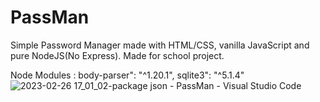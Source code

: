 # PassMan
Simple Password Manager made with HTML/CSS, vanilla JavaScript and pure NodeJS(No Express). Made for school project. 

Node Modules :
body-parser": "^1.20.1",
sqlite3": "^5.1.4"
![2023-02-26 17_01_02-package json - PassMan - Visual Studio Code](https://user-images.githubusercontent.com/67643531/221415151-af90327b-335d-4a36-b47a-a1ac7a69a3e5.png)
